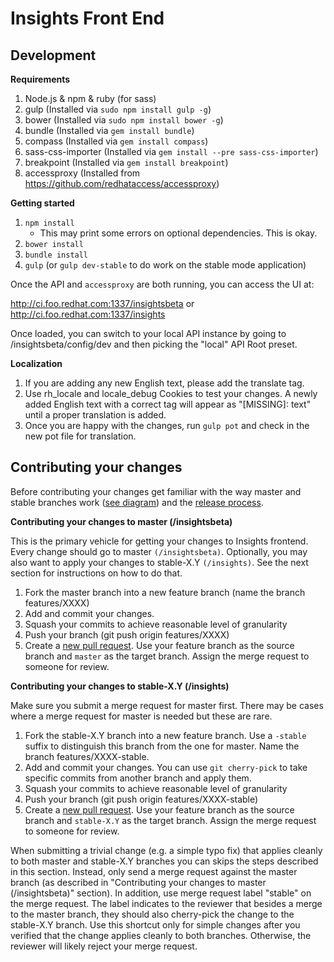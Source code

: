 # Insights Front End

Development
---
**Requirements**

1. Node.js & npm & ruby (for sass)
2. gulp (Installed via `sudo npm install gulp -g`)
3. bower (Installed via `sudo npm install bower -g`)
4. bundle (Installed via `gem install bundle`)
4. compass (Installed via `gem install compass`)
4. sass-css-importer (Installed via `gem install --pre sass-css-importer`)
4. breakpoint (Installed via `gem install breakpoint`)
5. accessproxy (Installed from https://github.com/redhataccess/accessproxy)

**Getting started**

1. `npm install`
    - This may print some errors on optional dependencies.  This is okay.
2. `bower install`
3. `bundle install`
4. `gulp` (or `gulp dev-stable` to do work on the stable mode application)

Once the API and `accessproxy` are both running, you can access the UI at:

http://ci.foo.redhat.com:1337/insightsbeta or http://ci.foo.redhat.com:1337/insights

Once loaded, you can switch to your local API instance by going to /insightsbeta/config/dev and then picking the "local" API Root preset.

**Localization**

1. If you are adding any new English text, please add the translate tag.
2. Use rh_locale and locale_debug Cookies to test your changes.  A newly added English text with a correct tag will appear as "[MISSING]: text" until a proper translation is added.
3. Once you are happy with the changes, run `gulp pot` and check in the new pot file for translation.

## Contributing your changes

Before contributing your changes get familiar with the way master and stable branches work ([see diagram](https://docs.google.com/a/redhat.com/drawings/d/1msfgOEE3faiCTdUv4I3BLN37y0ibNY0oQjAlUq4tQhQ/edit?usp=sharing)) and the [release process](https://mojo.redhat.com/docs/DOC-1059887).

**Contributing your changes to master (/insightsbeta)**

This is the primary vehicle for getting your changes to Insights frontend.
Every change should go to master `(/insightsbeta)`.
Optionally, you may also want to apply your changes to stable-X.Y `(/insights)`.
See the next section for instructions on how to do that.

1. Fork the master branch into a new feature branch (name the branch features/XXXX)
2. Add and commit your changes.
3. Squash your commits to achieve reasonable level of granularity
4. Push your branch (git push origin features/XXXX)
5. Create a [new pull request](https://github.com/ansible/insights-frontend/compare?expand=1). Use your feature branch as the source branch and `master` as the target branch. Assign the merge request to someone for review.

**Contributing your changes to stable-X.Y (/insights)**

Make sure you submit a merge request for master first. There may be cases where a merge request for master is needed but these are rare.

1. Fork the stable-X.Y branch into a new feature branch. Use a `-stable` suffix to distinguish this branch from the one for master. Name the branch features/XXXX-stable.
2. Add and commit your changes. You can use `git cherry-pick` to take specific commits from another branch and apply them.
3. Squash your commits to achieve reasonable level of granularity
4. Push your branch (git push origin features/XXXX-stable)
5. Create a [new pull request](https://github.com/ansible/insights-frontend/compare?expand=1). Use your feature branch as the source branch and `stable-X.Y` as the target branch. Assign the merge request to someone for review.

When submitting a trivial change (e.g. a simple typo fix) that applies cleanly to both master and stable-X.Y branches you can skips the steps described in this section. Instead, only send a merge request against the master branch (as described in "Contributing your changes to master (/insightsbeta)" section). In addition, use merge request label "stable" on the merge request. The label indicates to the reviewer that besides a merge to the master branch, they should also cherry-pick the change to the stable-X.Y branch. Use this shortcut only for simple changes after you verified that the change applies cleanly to both branches. Otherwise, the reviewer will likely reject your merge request.



